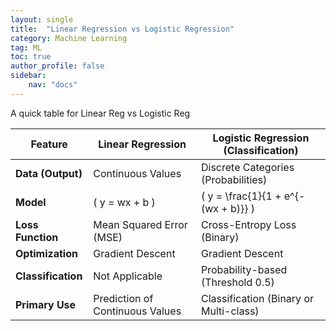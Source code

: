 ```yaml
---
layout: single
title:  "Linear Regression vs Logistic Regression"
category: Machine Learning
tag: ML
toc: true
author_profile: false
sidebar:
    nav: "docs"
---
```


A quick table for Linear Reg vs Logistic Reg

| Feature             | Linear Regression           | Logistic Regression (Classification)      |
|---------------------|-----------------------------|-------------------------------------------|
| **Data (Output)**   | Continuous Values           | Discrete Categories (Probabilities)       |
| **Model**           | \( y = wx + b \)           | \( y = \frac{1}{1 + e^{-(wx + b)}} \)    |
| **Loss Function**   | Mean Squared Error (MSE)    | Cross-Entropy Loss (Binary)               |
| **Optimization**    | Gradient Descent            | Gradient Descent                          |
| **Classification**  | Not Applicable              | Probability-based (Threshold 0.5)        |
| **Primary Use**     | Prediction of Continuous Values | Classification (Binary or Multi-class) |

